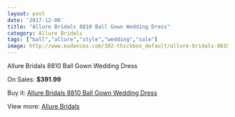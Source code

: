 ```yaml
---
layout: post
date: '2017-12-06'
title: "Allure Bridals 8810 Ball Gown Wedding Dress"
category: Allure Bridals
tags: ["ball","allure","style","wedding","sale"]
image: http://www.eudances.com/302-thickbox_default/allure-bridals-8810-ball-gown-wedding-dress.jpg
---
```

Allure Bridals 8810 Ball Gown Wedding Dress

On Sales: **$391.99**
<a href="https://www.eudances.com/en/allure-bridals/92-allure-bridals-8810-ball-gown-wedding-dress.html"><amp-img layout="responsive" width="600" height="600" src="//www.eudances.com/302-thickbox_default/allure-bridals-8810-ball-gown-wedding-dress.jpg" alt="Allure Bridals 8810 Ball Gown Wedding Dress 0" /></a>
<a href="https://www.eudances.com/en/allure-bridals/92-allure-bridals-8810-ball-gown-wedding-dress.html"><amp-img layout="responsive" width="600" height="600" src="//www.eudances.com/304-thickbox_default/allure-bridals-8810-ball-gown-wedding-dress.jpg" alt="Allure Bridals 8810 Ball Gown Wedding Dress 1" /></a>
<a href="https://www.eudances.com/en/allure-bridals/92-allure-bridals-8810-ball-gown-wedding-dress.html"><amp-img layout="responsive" width="600" height="600" src="//www.eudances.com/303-thickbox_default/allure-bridals-8810-ball-gown-wedding-dress.jpg" alt="Allure Bridals 8810 Ball Gown Wedding Dress 2" /></a>

Buy it: [Allure Bridals 8810 Ball Gown Wedding Dress](https://www.eudances.com/en/allure-bridals/92-allure-bridals-8810-ball-gown-wedding-dress.html "Allure Bridals 8810 Ball Gown Wedding Dress")

View more: [Allure Bridals](https://www.eudances.com/en/2-allure-bridals "Allure Bridals")
